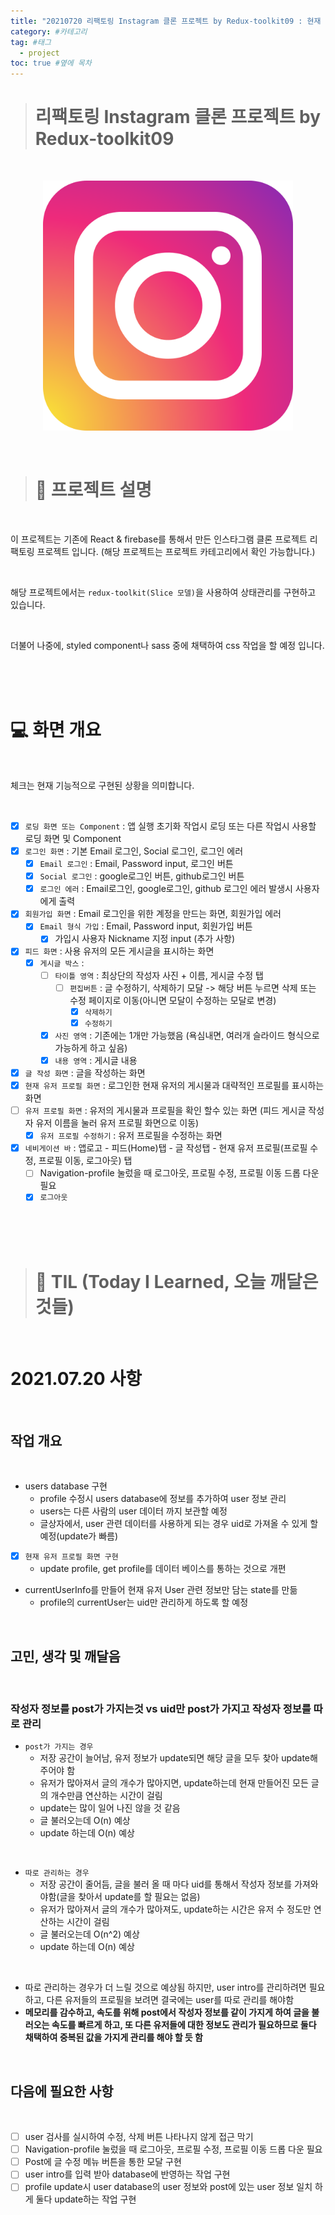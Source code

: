 ```yaml
---
title: "20210720 리팩토링 Instagram 클론 프로젝트 by Redux-toolkit09 : 현재 유저의 profile 보여주기 구현 ,users database 구현, profile update시 users db로 관리 구현" #제목
category: #카테고리
tag: #태그
  - project
toc: true #옆에 목차
---
```


> # 리팩토링 Instagram 클론 프로젝트 by Redux-toolkit09

<br/>

<p align="center">
<img src="../assets/img/instagram_logo.png" width="400px" height="400px">
</p>

<br/>

> # 📄 프로젝트 설명

<br/>

이 프로젝트는 기존에 React & firebase를 통해서 만든 인스타그램 클론 프로젝트 리팩토링 프로젝트 입니다. (해당 프로젝트는 프로젝트 카테고리에서 확인 가능합니다.)

<br/>

해당 프로젝트에서는 `redux-toolkit(Slice 모델)`을 사용하여 상태관리를 구현하고 있습니다.

<br/>

더불어 나중에, styled component나 sass 중에 채택하여 css 작업을 할 예정 입니다.

<br/>
<br/>
<br/>

# 💻 화면 개요

<br/>

체크는 현재 기능적으로 구현된 상황을 의미합니다.

<br/>

- [x] `로딩 화면 또는 Component` : 앱 실행 초기화 작업시 로딩 또는 다른 작업시 사용할 로딩 화면 및 Component
- [x] `로그인 화면` : 기본 Email 로그인, Social 로그인, 로그인 에러
  - [x] `Email 로그인` : Email, Password input, 로그인 버튼
  - [x] `Social 로그인` : google로그인 버튼, github로그인 버튼
  - [x] `로그인 에러` : Email로그인, google로그인, github 로그인 에러 발생시 사용자에게 출력
- [x] `회원가입 화면` : Email 로그인을 위한 계정을 만드는 화면, 회원가입 에러
  - [x] `Email 형식 가입` : Email, Password input, 회원가입 버튼
    - [x] 가입시 사용자 Nickname 지정 input (추가 사항)
- [x] `피드 화면` : 사용 유저의 모든 게시글을 표시하는 화면
  - [x] `게시글 박스` :
    - [ ] `타이틀 영역` : 최상단의 작성자 사진 + 이름, 게시글 수정 탭
      - [ ] `편집버튼` : 글 수정하기, 삭제하기 모달 -> 해당 버튼 누르면 삭제 또는 수정 페이지로 이동(아니면 모달이 수정하는 모달로 변경)
        - [x] `삭제하기`
        - [x] `수정하기`
    - [x] `사진 영역` : 기존에는 1개만 가능했음 (욕심내면, 여러개 슬라이드 형식으로 가능하게 하고 싶음)
    - [x] `내용 영역` : 게시글 내용
- [x] `글 작성 화면` : 글을 작성하는 화면
- [x] `현재 유저 프로필 화면` : 로그인한 현재 유저의 게시물과 대략적인 프로필를 표시하는 화면
- [ ] `유저 프로필 화면` : 유저의 게시물과 프로필을 확인 할수 있는 화면 (피드 게시글 작성자 유저 이름을 눌러 유저 프로필 화면으로 이동)
  - [x] `유저 프로필 수정하기` : 유저 프로필을 수정하는 화면
- [x] `네비게이션 바` : 앱로고 - 피드(Home)탭 - 글 작성탭 - 현재 유저 프로필(프로필 수정, 프로필 이동, 로그아웃) 탭
  - [ ] Navigation-profile 눌렀을 때 로그아웃, 프로필 수정, 프로필 이동 드롭 다운 필요
  - [x] `로그아웃`

<br/>
<br/>
<br/>

> # 📅 TIL (Today I Learned, 오늘 깨달은 것들)

<br/>

# 2021.07.20 사항

<br/>

## 작업 개요

<br/>

- users database 구현
  - profile 수정시 users database에 정보를 추가하여 user 정보 관리
  - users는 다른 사람의 user 데이터 까지 보관할 예정
  - 글상자에서, user 관련 데이터를 사용하게 되는 경우 uid로 가져올 수 있게 할 예정(update가 빠름)
- [x] `현재 유저 프로필 화면 구현`
  - update profile, get profile를 데이터 베이스를 통하는 것으로 개편
- currentUserInfo를 만들어 현재 유저 User 관련 정보만 담는 state를 만듦
  - profile의 currentUser는 uid만 관리하게 하도록 할 예정

<br/>

## 고민, 생각 및 깨달음

<br/>

### 작성자 정보를 post가 가지는것 vs uid만 post가 가지고 작성자 정보를 따로 관리

- `post가 가지는 경우`
  - 저장 공간이 늘어남, 유저 정보가 update되면 해당 글을 모두 찾아 update해주어야 함
  - 유저가 많아져서 글의 개수가 많아지면, update하는데 현재 만들어진 모든 글의 개수만큼 연산하는 시간이 걸림
  - update는 많이 일어 나진 않을 것 같음
  - 글 불러오는데 O(n) 예상
  - update 하는데 O(n) 예상

<br/>
  
- `따로 관리하는 경우` 
  - 저장 공간이 줄어듬, 글을 불러 올 때 마다 uid를 통해서 작성자 정보를 가져와야함(글을 찾아서 update를 할 필요는 없음)
  - 유저가 많아져서 글의 개수가 많아져도, update하는 시간은 유저 수 정도만 연산하는 시간이 걸림
  - 글 불러오는데 O(n^2) 예상
  - update 하는데 O(n) 예상

<br/>

- 따로 관리하는 경우가 더 느릴 것으로 예상됨 하지만, user intro를 관리하려면 필요하고, 다른 유저들의 프로필을 보려면 결국에는 user를 따로 관리를 해야함
- **메모리를 감수하고, 속도를 위해 post에서 작성자 정보를 같이 가지게 하여 글을 불러오는 속도를 빠르게 하고, 또 다른 유저들에 대한 정보도 관리가 필요하므로 둘다 채택하여 중복된 값을 가지게 관리를 해야 할 듯 함**

<br/>

## 다음에 필요한 사항

<br/>

- [ ] user 검사를 실시하여 수정, 삭제 버튼 나타나지 않게 접근 막기
- [ ] Navigation-profile 눌렀을 때 로그아웃, 프로필 수정, 프로필 이동 드롭 다운 필요
- [ ] Post에 글 수정 메뉴 버튼을 통한 모달 구현
- [ ] user intro를 입력 받아 database에 반영하는 작업 구현
- [ ] profile update시 user database의 user 정보와 post에 있는 user 정보 일치 하게 둘다 update하는 작업 구현
